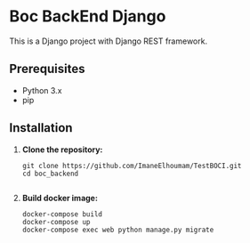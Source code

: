 # Boc BackEnd Django

This is a Django project with Django REST framework.

## Prerequisites

- Python 3.x
- pip

## Installation

1. **Clone the repository:**

   ```
   git clone https://github.com/ImaneElhoumam/TestBOCI.git
   cd boc_backend


2. **Build docker image:**
   ```
   docker-compose build
   docker-compose up
   docker-compose exec web python manage.py migrate

 
